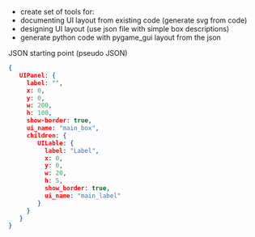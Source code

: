 * create set of tools for:
 * documenting UI layout from existing code (generate svg from code)
 * designing UI layout (use json file with simple box descriptions)
 * generate python code with pygame_gui layout from the json

 
 JSON starting point (pseudo JSON)
 
```json
{
   UIPanel: {
     label: "",
     x: 0,
     y: 0,
     w: 200,
     h: 100,
     show-border: true,
     ui_name: "main_box",
     children: {
     	UILable: {
     	  label: "Label",
     	  x: 0,
     	  y: 0,
     	  w: 20,
     	  h: 5,
     	  show_border: true,
     	  ui_name: "main_label"
     	}
     }
   }
}
```
 